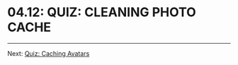 # 04.12: QUIZ: CLEANING PHOTO CACHE


- - -

Next: [Quiz: Caching Avatars](./13-quiz-caching-avatars.md)